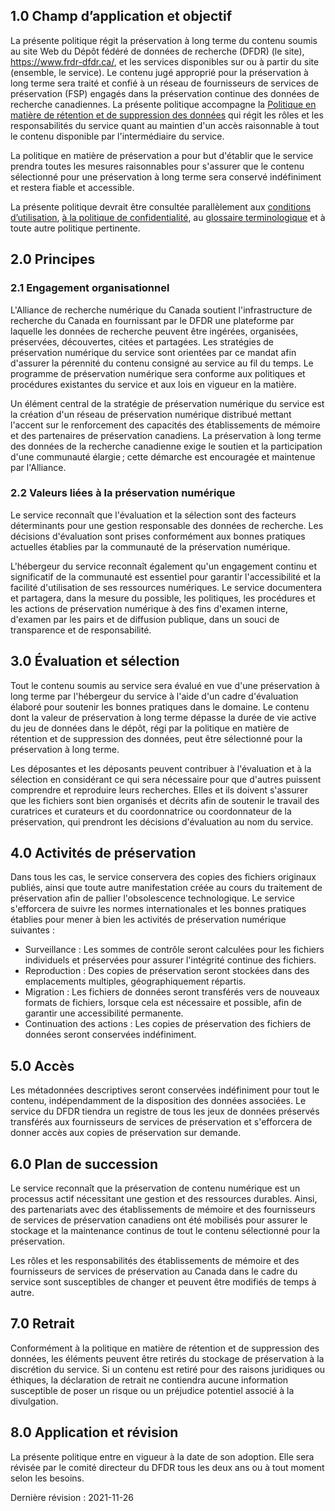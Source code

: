 
## 1.0 Champ d’application et objectif
 
La présente politique régit la préservation à long terme du contenu soumis au site Web du Dépôt fédéré de données de recherche (DFDR) (le site), <a href="https://www.frdr-dfdr.ca/">https://www.frdr-dfdr.ca/</a>, et les services disponibles sur ou à partir du site (ensemble, le service). Le contenu jugé approprié pour la préservation à long terme sera traité et confié à un réseau de fournisseurs de services de préservation (FSP) engagés dans la préservation continue des données de recherche canadiennes. La présente politique accompagne la [Politique en matière de rétention et de suppression des données](/policies/fr/rétention_des_données/) qui régit les rôles et les responsabilités du service quant au maintien d'un accès raisonnable à tout le contenu disponible par l'intermédiaire du service.
 
La politique en matière de préservation a pour but d'établir que le service prendra toutes les mesures raisonnables pour s'assurer que le contenu sélectionné pour une préservation à long terme sera conservé indéfiniment et restera fiable et accessible.
 
La présente politique devrait être consultée parallèlement aux [conditions d’utilisation](/policies/fr/conditions_d'utilisation/), [à la politique de confidentialité](/policies/fr/confidentialité/), au [glossaire terminologique](/policies/fr/glossaire/) et à toute autre politique pertinente.
 
## 2.0 Principes
 
### 2.1 Engagement organisationnel

L'Alliance de recherche numérique du Canada soutient l'infrastructure de recherche du Canada en fournissant par le DFDR une plateforme par laquelle les données de recherche peuvent être ingérées, organisées, préservées, découvertes, citées et partagées. Les stratégies de préservation numérique du service sont orientées par ce mandat afin d'assurer la pérennité du contenu consigné au service au fil du temps. Le programme de préservation numérique sera conforme aux politiques et procédures existantes du service et aux lois en vigueur en la matière.
 
Un élément central de la stratégie de préservation numérique du service est la création d'un réseau de préservation numérique distribué mettant l'accent sur le renforcement des capacités des établissements de mémoire et des partenaires de préservation canadiens. La préservation à long terme des données de la recherche canadienne exige le soutien et la participation d'une communauté élargie ; cette démarche est encouragée et maintenue par l'Alliance.
 
### 2.2 Valeurs liées à la préservation numérique

Le service reconnaît que l'évaluation et la sélection sont des facteurs déterminants pour une gestion responsable des données de recherche. Les décisions d'évaluation sont prises conformément aux bonnes pratiques actuelles établies par la communauté de la préservation numérique.

L'hébergeur du service reconnaît également qu'un engagement continu et significatif de la communauté est essentiel pour garantir l'accessibilité et la facilité d'utilisation de ses ressources numériques. Le service documentera et partagera, dans la mesure du possible, les politiques, les procédures et les actions de préservation numérique à des fins d'examen interne, d'examen par les pairs et de diffusion publique, dans un souci de transparence et de responsabilité.

## 3.0 Évaluation et sélection
Tout le contenu soumis au service sera évalué en vue d'une préservation à long terme par l'hébergeur du service à l'aide d'un cadre d'évaluation élaboré pour soutenir les bonnes pratiques dans le domaine. Le contenu dont la valeur de préservation à long terme dépasse la durée de vie active du jeu de données dans le dépôt, régi par la politique en matière de rétention et de suppression des données, peut être sélectionné pour la préservation à long terme.

Les déposantes et les déposants peuvent contribuer à l'évaluation et à la sélection en considérant ce qui sera nécessaire pour que d'autres puissent comprendre et reproduire leurs recherches. Elles et ils doivent s'assurer que les fichiers sont bien organisés et décrits afin de soutenir le travail des curatrices et curateurs et du coordonnatrice ou coordonnateur de la préservation, qui prendront les décisions d'évaluation au nom du service.

## 4.0 Activités de préservation

Dans tous les cas, le service conservera des copies des fichiers originaux publiés, ainsi que toute autre manifestation créée au cours du traitement de préservation afin de pallier l'obsolescence technologique. Le service s'efforcera de suivre les normes internationales et les bonnes pratiques établies pour mener à bien les activités de préservation numérique suivantes :

* Surveillance : Les sommes de contrôle seront calculées pour les fichiers individuels et préservées pour assurer l'intégrité continue des fichiers.
* Reproduction : Des copies de préservation seront stockées dans des emplacements multiples, géographiquement répartis.
* Migration : Les fichiers de données seront transférés vers de nouveaux formats de fichiers, lorsque cela est nécessaire et possible, afin de garantir une accessibilité permanente.
* Continuation des actions : Les copies de préservation des fichiers de données seront conservées indéfiniment.
 
## 5.0 Accès

Les métadonnées descriptives seront conservées indéfiniment pour tout le contenu, indépendamment de la disposition des données associées. Le service du DFDR tiendra un registre de tous les jeux de données préservés transférés aux fournisseurs de services de préservation et s'efforcera de donner accès aux copies de préservation sur demande.
 
## 6.0 Plan de succession

Le service reconnaît que la préservation de contenu numérique est un processus actif nécessitant une gestion et des ressources durables. Ainsi, des partenariats avec des établissements de mémoire et des fournisseurs de services de préservation canadiens ont été mobilisés pour assurer le stockage et la maintenance continus de tout le contenu sélectionné pour la préservation.

Les rôles et les responsabilités des établissements de mémoire et des fournisseurs de services de préservation au Canada dans le cadre du service sont susceptibles de changer et peuvent être modifiés de temps à autre.
 
## 7.0 Retrait

Conformément à la politique en matière de rétention et de suppression des données, les éléments peuvent être retirés du stockage de préservation à la discrétion du service.
Si un contenu est retiré pour des raisons juridiques ou éthiques, la déclaration de retrait ne contiendra aucune information susceptible de poser un risque ou un préjudice potentiel associé à la divulgation.

## 8.0 Application et révision

La présente politique entre en vigueur à la date de son adoption. Elle sera révisée par le comité directeur du DFDR tous les deux ans ou à tout moment selon les besoins.
 
Dernière révision : 2021-11-26
